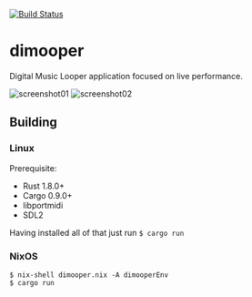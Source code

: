 [![Build Status](https://travis-ci.org/tsoding/dimooper.svg?branch=master)](https://travis-ci.org/tsoding/dimooper)

# dimooper #

Digital Music Looper application focused on live performance.

![screenshot01](http://i.imgur.com/zviXXXm.png)
![screenshot02](http://i.imgur.com/eedQ7d2.png)

## Building ##

### Linux ###

Prerequisite:
- Rust 1.8.0+
- Cargo 0.9.0+
- libportmidi
- SDL2

Having installed all of that just run `$ cargo run`

### NixOS ###

    $ nix-shell dimooper.nix -A dimooperEnv
    $ cargo run
